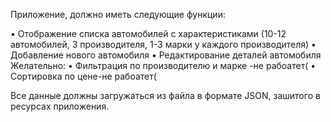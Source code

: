 Приложение, должно иметь следующие функции:

•    Отображение списка автомобилей с характеристиками (10-12 автомобилей, 3 производителя, 1-3 марки у каждого производителя)
•    Добавление нового автомобиля
•    Редактирование деталей автомобиля
Желательно:
•    Фильтрация по производителю и марке -не рабоатет(
•    Сортировка по цене-не рабоатет(

Все данные должны загружаться из файла в формате JSON, зашитого в ресурсах приложения.
